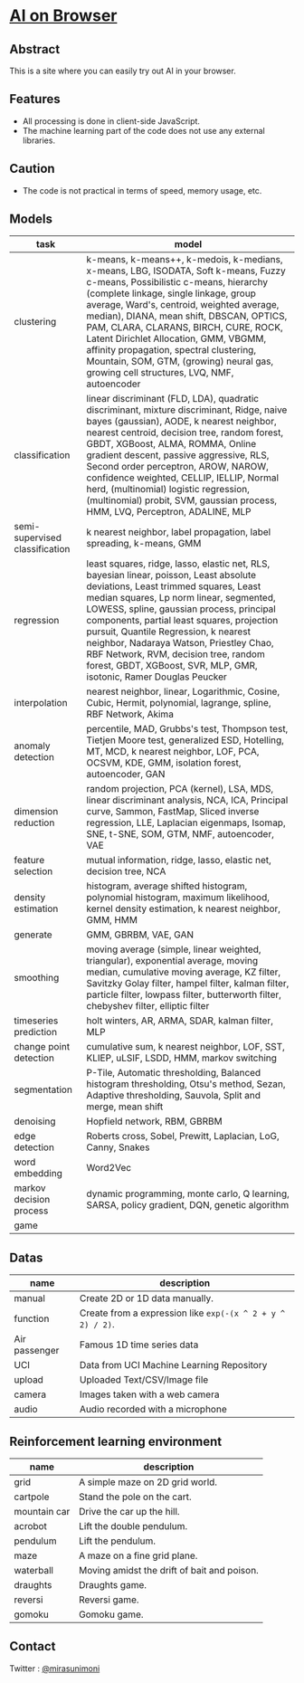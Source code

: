 # [AI on Browser](https://ai-on-browser.github.io/)

## Abstract

This is a site where you can easily try out AI in your browser.

## Features

- All processing is done in client-side JavaScript.
- The machine learning part of the code does not use any external libraries.

## Caution

- The code is not practical in terms of speed, memory usage, etc.

## Models

| task | model |
| ---- | ----- |
| clustering | k-means, k-means++, k-medois, k-medians, x-means, LBG, ISODATA, Soft k-means, Fuzzy c-means, Possibilistic c-means, hierarchy (complete linkage, single linkage, group average, Ward's, centroid, weighted average, median), DIANA, mean shift, DBSCAN, OPTICS, PAM, CLARA, CLARANS, BIRCH, CURE, ROCK, Latent Dirichlet Allocation, GMM, VBGMM, affinity propagation, spectral clustering, Mountain, SOM, GTM, (growing) neural gas, growing cell structures, LVQ, NMF, autoencoder |
| classification | linear discriminant (FLD, LDA), quadratic discriminant, mixture discriminant, Ridge, naive bayes (gaussian), AODE, k nearest neighbor, nearest centroid, decision tree, random forest, GBDT, XGBoost, ALMA, ROMMA, Online gradient descent, passive aggressive, RLS, Second order perceptron, AROW, NAROW, confidence weighted, CELLIP, IELLIP, Normal herd, (multinomial) logistic regression, (multinomial) probit, SVM, gaussian process, HMM, LVQ, Perceptron, ADALINE, MLP |
| semi-supervised classification | k nearest neighbor, label propagation, label spreading, k-means, GMM |
| regression | least squares, ridge, lasso, elastic net, RLS, bayesian linear, poisson, Least absolute deviations, Least trimmed squares, Least median squares, Lp norm linear, segmented, LOWESS, spline, gaussian process, principal components, partial least squares, projection pursuit, Quantile Regression, k nearest neighbor, Nadaraya Watson, Priestley Chao, RBF Network, RVM, decision tree, random forest, GBDT, XGBoost, SVR, MLP, GMR, isotonic, Ramer Douglas Peucker |
| interpolation | nearest neighbor, linear, Logarithmic, Cosine, Cubic, Hermit, polynomial, lagrange, spline, RBF Network, Akima |
| anomaly detection | percentile, MAD, Grubbs's test, Thompson test, Tietjen Moore test, generalized ESD, Hotelling, MT, MCD, k nearest neighbor, LOF, PCA, OCSVM, KDE, GMM, isolation forest, autoencoder, GAN |
| dimension reduction | random projection, PCA (kernel), LSA, MDS, linear discriminant analysis, NCA, ICA, Principal curve, Sammon, FastMap, Sliced inverse regression, LLE, Laplacian eigenmaps, Isomap, SNE, t-SNE, SOM, GTM, NMF, autoencoder, VAE |
| feature selection | mutual information, ridge, lasso, elastic net, decision tree, NCA |
| density estimation | histogram, average shifted histogram, polynomial histogram, maximum likelihood, kernel density estimation, k nearest neighbor, GMM, HMM |
| generate | GMM, GBRBM, VAE, GAN |
| smoothing | moving average (simple, linear weighted, triangular), exponential average, moving median, cumulative moving average, KZ filter, Savitzky Golay filter, hampel filter, kalman filter, particle filter, lowpass filter, butterworth filter, chebyshev filter, elliptic filter |
| timeseries prediction | holt winters, AR, ARMA, SDAR, kalman filter, MLP |
| change point detection | cumulative sum, k nearest neighbor, LOF, SST, KLIEP, uLSIF, LSDD, HMM, markov switching |
| segmentation | P-Tile, Automatic thresholding, Balanced histogram thresholding, Otsu's method, Sezan, Adaptive thresholding, Sauvola, Split and merge, mean shift |
| denoising | Hopfield network, RBM, GBRBM |
| edge detection | Roberts cross, Sobel, Prewitt, Laplacian, LoG, Canny, Snakes |
| word embedding | Word2Vec |
| markov decision process | dynamic programming, monte carlo, Q learning, SARSA, policy gradient, DQN, genetic algorithm |
| game | |

## Datas

| name | description |
| ---- | ----------- |
| manual | Create 2D or 1D data manually. |
| function | Create from a expression like `exp(-(x ^ 2 + y ^ 2) / 2)`. |
| Air passenger | Famous 1D time series data |
| UCI | Data from UCI Machine Learning Repository |
| upload | Uploaded Text/CSV/Image file |
| camera | Images taken with a web camera |
| audio | Audio recorded with a microphone |

## Reinforcement learning environment

| name | description |
| ---- | ----------- |
| grid | A simple maze on 2D grid world. |
| cartpole | Stand the pole on the cart. |
| mountain car | Drive the car up the hill. |
| acrobot | Lift the double pendulum. |
| pendulum | Lift the pendulum. |
| maze | A maze on a fine grid plane. |
| waterball | Moving amidst the drift of bait and poison. |
| draughts | Draughts game. |
| reversi | Reversi game. |
| gomoku | Gomoku game. |

## Contact

Twitter : [@mirasunimoni](https://twitter.com/mirasunimoni)
